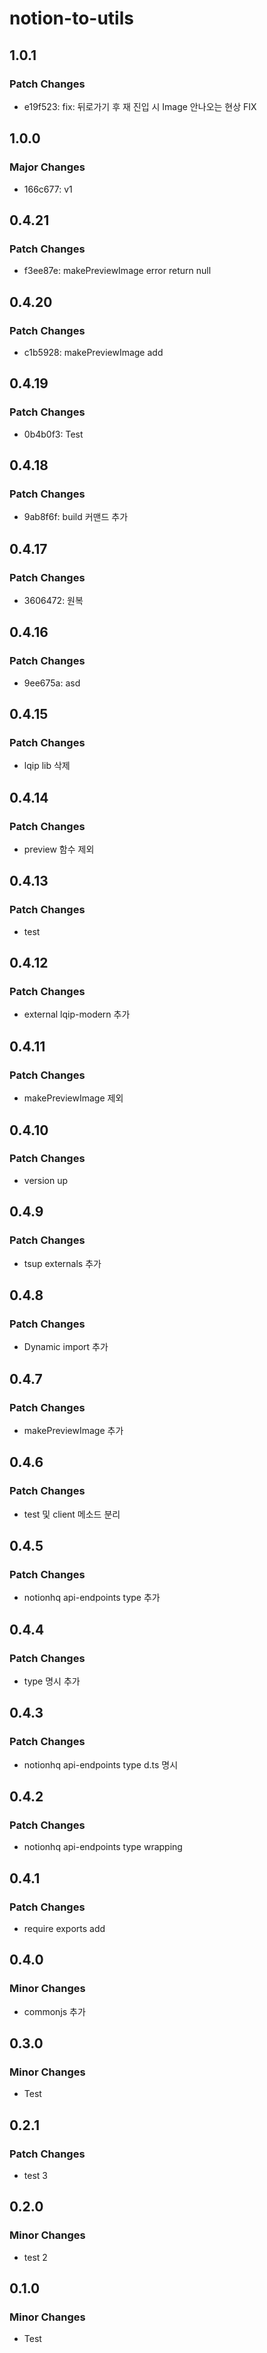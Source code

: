 # notion-to-utils

## 1.0.1

### Patch Changes

- e19f523: fix: 뒤로가기 후 재 진입 시 Image 안나오는 현상 FIX

## 1.0.0

### Major Changes

- 166c677: v1

## 0.4.21

### Patch Changes

- f3ee87e: makePreviewImage error return null

## 0.4.20

### Patch Changes

- c1b5928: makePreviewImage add

## 0.4.19

### Patch Changes

- 0b4b0f3: Test

## 0.4.18

### Patch Changes

- 9ab8f6f: build 커맨드 추가

## 0.4.17

### Patch Changes

- 3606472: 원복

## 0.4.16

### Patch Changes

- 9ee675a: asd

## 0.4.15

### Patch Changes

- lqip lib 삭제

## 0.4.14

### Patch Changes

- preview 함수 제외

## 0.4.13

### Patch Changes

- test

## 0.4.12

### Patch Changes

- external lqip-modern 추가

## 0.4.11

### Patch Changes

- makePreviewImage 제외

## 0.4.10

### Patch Changes

- version up

## 0.4.9

### Patch Changes

- tsup externals 추가

## 0.4.8

### Patch Changes

- Dynamic import 추가

## 0.4.7

### Patch Changes

- makePreviewImage 추가

## 0.4.6

### Patch Changes

- test 및 client 메소드 분리

## 0.4.5

### Patch Changes

- notionhq api-endpoints type 추가

## 0.4.4

### Patch Changes

- type 명시 추가

## 0.4.3

### Patch Changes

- notionhq api-endpoints type d.ts 명시

## 0.4.2

### Patch Changes

- notionhq api-endpoints type wrapping

## 0.4.1

### Patch Changes

- require exports add

## 0.4.0

### Minor Changes

- commonjs 추가

## 0.3.0

### Minor Changes

- Test

## 0.2.1

### Patch Changes

- test 3

## 0.2.0

### Minor Changes

- test 2

## 0.1.0

### Minor Changes

- Test
